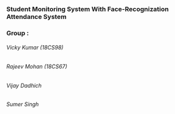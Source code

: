 ### Student Monitoring System With Face-Recognization Attendance System
### Group : 
###### Vicky Kumar (18CS98)
###### Rajeev Mohan (18CS67)
###### Vijay Dadhich
###### Sumer Singh